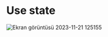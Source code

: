 # Use state


![Ekran görüntüsü 2023-11-21 125155](https://github.com/ksumeyyek/state_app/assets/86602490/04ada76b-0836-4b4c-813d-dee152f3644d)
